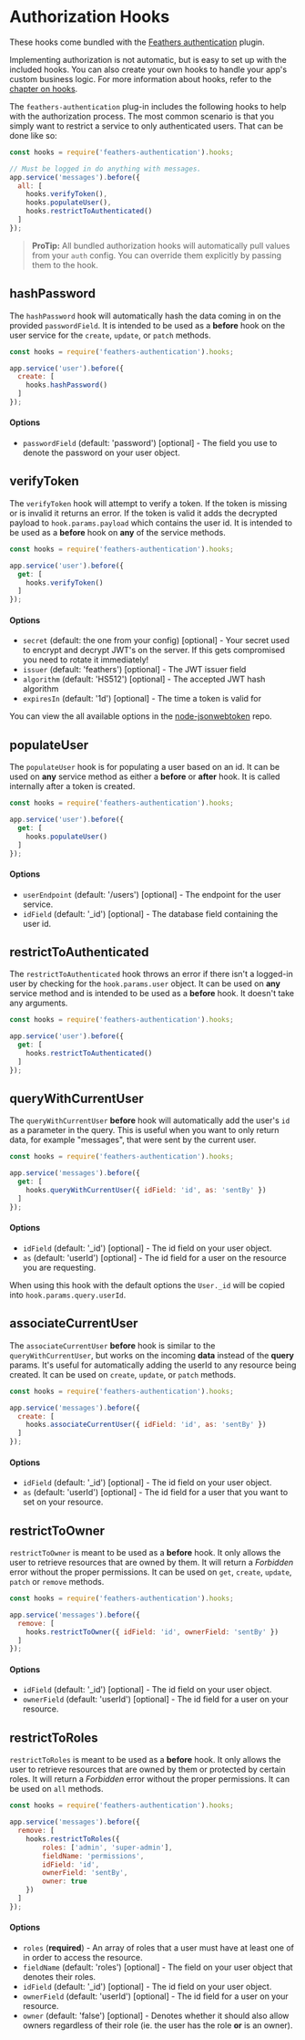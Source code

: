 # Authorization Hooks

These hooks come bundled with the [Feathers authentication](https://github.com/feathersjs/feathers-authentication) plugin.

Implementing authorization is not automatic, but is easy to set up with the included hooks.  You can also create your own hooks to handle your app's custom business logic.  For more information about hooks, refer to the [chapter on hooks](../hooks/readme.md).

The `feathers-authentication` plug-in includes the following hooks to help with the authorization process. The most common scenario is that you simply want to restrict a service to only authenticated users. That can be done like so:

```js
const hooks = require('feathers-authentication').hooks;

// Must be logged in do anything with messages.
app.service('messages').before({
  all: [
    hooks.verifyToken(),
    hooks.populateUser(),
    hooks.restrictToAuthenticated()
  ]
});
```

> **ProTip:** All bundled authorization hooks will automatically pull values from your `auth` config. You can override them explicitly by passing them to the hook.

## hashPassword

The `hashPassword` hook will automatically hash the data coming in on the provided `passwordField`. It is intended to be used as a **before** hook on the user service for the `create`, `update`, or `patch` methods.

```js
const hooks = require('feathers-authentication').hooks;

app.service('user').before({
  create: [
    hooks.hashPassword()
  ]
});
```

#### Options

- `passwordField` (default: 'password') [optional] - The field you use to denote the password on your user object.

## verifyToken

The `verifyToken` hook will attempt to verify a token. If the token is missing or is invalid it returns an error. If the token is valid it adds the decrypted payload to `hook.params.payload` which contains the user id. It is intended to be used as a **before** hook on **any** of the service methods.

```js
const hooks = require('feathers-authentication').hooks;

app.service('user').before({
  get: [
    hooks.verifyToken()
  ]
});
```

#### Options

- `secret` (default: the one from your config) [optional] - Your secret used to encrypt and decrypt JWT's on the server. If this gets compromised you need to rotate it immediately!
- `issuer` (default: 'feathers') [optional] - The JWT issuer field
- `algorithm` (default: 'HS512') [optional] - The accepted JWT hash algorithm
- `expiresIn` (default: '1d') [optional] - The time a token is valid for

You can view the all available options in the [node-jsonwebtoken](https://github.com/auth0/node-jsonwebtoken) repo.

## populateUser

The `populateUser` hook is for populating a user based on an id. It can be used on **any** service method as either a **before** or **after** hook. It is called internally after a token is created.

```js
const hooks = require('feathers-authentication').hooks;

app.service('user').before({
  get: [
    hooks.populateUser()
  ]
});
```

#### Options

- `userEndpoint` (default: '/users') [optional] - The endpoint for the user service.
- `idField` (default: '_id') [optional] - The database field containing the user id.

## restrictToAuthenticated

The `restrictToAuthenticated` hook throws an error if there isn't a logged-in user by checking for the `hook.params.user` object. It can be used on **any** service method and is intended to be used as a **before** hook. It doesn't take any arguments.

```js
const hooks = require('feathers-authentication').hooks;

app.service('user').before({
  get: [
    hooks.restrictToAuthenticated()
  ]
});
```

## queryWithCurrentUser

The `queryWithCurrentUser` **before** hook will automatically add the user's `id` as a parameter in the query. This is useful when you want to only return data, for example "messages", that were sent by the current user.

```js
const hooks = require('feathers-authentication').hooks;

app.service('messages').before({
  get: [
    hooks.queryWithCurrentUser({ idField: 'id', as: 'sentBy' })
  ]
});
```

#### Options

- `idField` (default: '_id') [optional] - The id field on your user object.
- `as` (default: 'userId') [optional] - The id field for a user on the resource you are requesting.

When using this hook with the default options the `User._id` will be copied into `hook.params.query.userId`.

## associateCurrentUser

The `associateCurrentUser` **before** hook is similar to the `queryWithCurrentUser`, but works on the incoming **data** instead of the **query** params. It's useful for automatically adding the userId to any resource being created. It can be used on `create`, `update`, or `patch` methods.

```js
const hooks = require('feathers-authentication').hooks;

app.service('messages').before({
  create: [
    hooks.associateCurrentUser({ idField: 'id', as: 'sentBy' })
  ]
});
```

#### Options

- `idField` (default: '_id') [optional] - The id field on your user object.
- `as` (default: 'userId') [optional] - The id field for a user that you want to set on your resource.

## restrictToOwner

`restrictToOwner` is meant to be used as a **before** hook. It only allows the user to retrieve resources that are owned by them. It will return a _Forbidden_ error without the proper permissions. It can be used on `get`, `create`, `update`, `patch` or `remove` methods.

```js
const hooks = require('feathers-authentication').hooks;

app.service('messages').before({
  remove: [
    hooks.restrictToOwner({ idField: 'id', ownerField: 'sentBy' })
  ]
});
```

#### Options

- `idField` (default: '_id') [optional] - The id field on your user object.
- `ownerField` (default: 'userId') [optional] - The id field for a user on your resource.

## restrictToRoles

`restrictToRoles` is meant to be used as a **before** hook. It only allows the user to retrieve resources that are owned by them or protected by certain roles. It will return a _Forbidden_ error without the proper permissions. It can be used on `all` methods.

```js
const hooks = require('feathers-authentication').hooks;

app.service('messages').before({
  remove: [
    hooks.restrictToRoles({
        roles: ['admin', 'super-admin'],
        fieldName: 'permissions',
        idField: 'id',
        ownerField: 'sentBy',
        owner: true
    })
  ]
});
```

#### Options

- `roles` (**required**) - An array of roles that a user must have at least one of in order to access the resource.
- `fieldName` (default: 'roles') [optional] - The field on your user object that denotes their roles.
- `idField` (default: '_id') [optional] - The id field on your user object.
- `ownerField` (default: 'userId') [optional] - The id field for a user on your resource.
- `owner` (default: 'false') [optional] - Denotes whether it should also allow owners regardless of their role (ie. the user has the role **or** is an owner).
